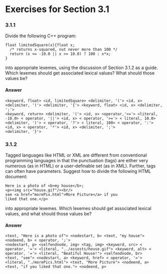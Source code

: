 # Exercises for Section 3.1

### 3.1.1

Divide the following C++ program:

```
float limitedSquare(x){float x;
  /* returns x-squared, nut never more than 100 */
  return (x <= -10.0 || x >= 10.0) ? 100 : x*x;
}
```

into appropriate lexemes, using the discussion of Section 3.1.2 as a guide.
Which lexemes should get associated lexical values? What should those values be?

#### Answer

```
<keyword, float> <id, limitedSquare> <delimiter, '('> <id, x> <delimiter, ')'> <delimiter, '{'> <keyword, float> <id, x> <delimiter, ';'>
<keyword, return> <delimiter, '('> <id, x> <operator,'<='> <literal, -10.0> < operator, '||'> <id, x> < operator, '>='> < literal, 10.0> <delimiter, ')'> < operator, '?'> < literal, 100> < operator, ':'> <id, x> < operator, '*'> <id, x> <delimiter, ';'>
<delimiter, '}'>

```

### 3.1.2

Tagged languages like HTML or XML are different from conventional programming
languages in that the punctuation (tags) are either very numerous (as in HTML)
or a user-definable set (as in XML). Further, tags can often have parameters.
Suggest how to divide the following HTML document:

```
Here is a photo of <b>my house</b>;
<p><img src="house.gif"/><br/>
see <a href="morePix.html">More Picture</a> if you
liked that one.</p>
```

into appropriate lexemes. Which lexemes should get associated lexical values, and what should those values be?

#### Answer

```
<text, "Here is a photo of"> <nodestart, b> <text, "my house"> <nodeend, b> < operator, ';'>
<nodestart, p> <selfendnode, img> <tag, img> <keyword, src> < operator, '='> <literal, "../assests/house.gif"> <keyword, alt> < operator, '='> <literal, "Beatiful House!"> <selfendnode, br>
<text, "see"> <nodestart, a> <keyword, href> < operator, '='> <literal, "./morePics.html"> <text, "More Picture"> <nodeend, a>
<text, "if you liked that one."> <nodeend, p>
```
